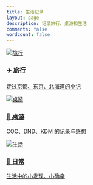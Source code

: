 ```yaml
---
title: 生活记录
layout: page
description: 记录旅行、桌游和生活
comments: false
wordcount: false
---
```


<div class="cards">

  <div class="card">
    <a href="/categories/daily/旅行/">
      <img src="/images/travel.jpg" alt="旅行">
      <div class="card-body">
        <h3>✈️ 旅行</h3>
        <p>走过京都、东京、北海道的小记</p>
      </div>
    </a>
  </div>

  <div class="card">
    <a href="/categories/daily/桌游/">
      <img src="/images/boardgame.png" alt="桌游">
      <div class="card-body">
        <h3>🎲 桌游</h3>
        <p>COC、DND、KDM 的记录与感想</p>
      </div>
    </a>
  </div>

  <div class="card">
    <a href="/categories/daily/生活/">
      <img src="/images/life.png" alt="生活">
      <div class="card-body">
        <h3>🌿 日常</h3>
        <p>生活中的小发现、小确幸</p>
      </div>
    </a>
  </div>

</div>
